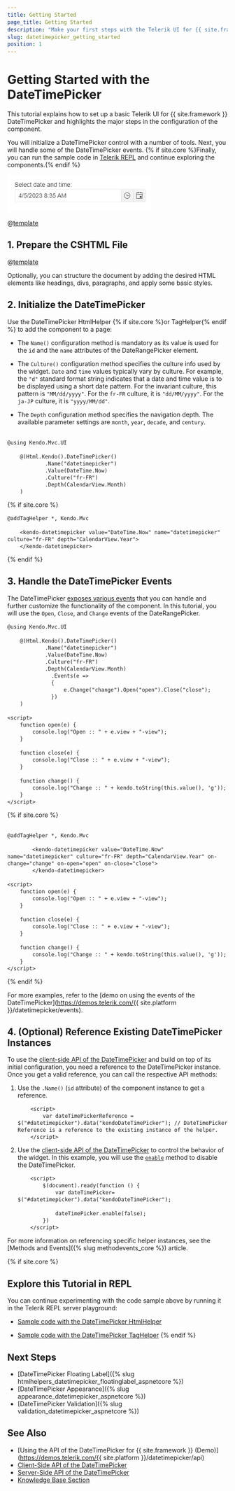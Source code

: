 ```yaml
---
title: Getting Started
page_title: Getting Started
description: "Make your first steps with the Telerik UI for {{ site.framework }} DateTimePicker component by following a complete step-by-step tutorial."
slug: datetimepicker_getting_started
position: 1
---
```


# Getting Started with the DateTimePicker

This tutorial explains how to set up a basic Telerik UI for {{ site.framework }} DateTimePicker and highlights the major steps in the configuration of the component.

You will initialize a DateTimePicker control with a number of tools. Next, you will handle some of the DateTimePicker events. {% if site.core %}Finally, you can run the sample code in [Telerik REPL](https://netcorerepl.telerik.com/) and continue exploring the components.{% endif %}

 ![Sample Telerik UI for {{ site.framework }} DateTimePicker](./images/datetimepicker-getting-started.png)

@[template](/_contentTemplates/core/getting-started-prerequisites.md#repl-component-gs-prerequisites)

## 1. Prepare the CSHTML File

@[template](/_contentTemplates/core/getting-started-directives.md#gs-adding-directives)

Optionally, you can structure the document by adding the desired HTML elements like headings, divs, paragraphs, and apply some basic styles.

## 2. Initialize the DateTimePicker

Use the DateTimePicker HtmlHelper {% if site.core %}or TagHelper{% endif %} to add the component to a page:

* The `Name()` configuration method is mandatory as its value is used for the `id` and the `name` attributes of the DateRangePicker element.

* The `Culture()` configuration method specifies the culture info used by the widget. `Date` and `time` values typically vary by culture. For example, the `"d"` standard format string indicates that a date and time value is to be displayed using a short date pattern. For the invariant culture, this pattern is `"MM/dd/yyyy"`. For the `fr-FR` culture, it is `"dd/MM/yyyy"`. For the `ja-JP` culture, it is `"yyyy/MM/dd"`.

* The `Depth` configuration method specifies the navigation depth. The available parameter settings are `month`, `year`, `decade`, and `century`.

```HtmlHelper

@using Kendo.Mvc.UI

    @(Html.Kendo().DateTimePicker()
            .Name("datetimepicker")
            .Value(DateTime.Now)
            .Culture("fr-FR")
            .Depth(CalendarView.Month)
    )
```

{% if site.core %}
```TagHelper
@addTagHelper *, Kendo.Mvc

    <kendo-datetimepicker value="DateTime.Now" name="datetimepicker" culture="fr-FR" depth="CalendarView.Year">
    </kendo-datetimepicker>

```
{% endif %}

## 3. Handle the DateTimePicker Events

The DateTimePicker [exposes various events](/api/kendo.mvc.ui.fluent/datetimepickereventbuilder) that you can handle and further customize the functionality of the component. In this tutorial, you will use the `Open`, `Close`, and `Change` events of the DateRangePicker.

```HtmlHelper
@using Kendo.Mvc.UI

    @(Html.Kendo().DateTimePicker()
            .Name("datetimepicker")
            .Value(DateTime.Now)
            .Culture("fr-FR")
            .Depth(CalendarView.Month)
              .Events(e =>
              {
                  e.Change("change").Open("open").Close("close");
              })
    )

<script>
    function open(e) {
        console.log("Open :: " + e.view + "-view");
    }

    function close(e) {
        console.log("Close :: " + e.view + "-view");
    }

    function change() {
        console.log("Change :: " + kendo.toString(this.value(), 'g'));
    }
</script>
```
{% if site.core %}
```TagHelper

@addTagHelper *, Kendo.Mvc

        <kendo-datetimepicker value="DateTime.Now" name="datetimepicker" culture="fr-FR" depth="CalendarView.Year" on-change="change" on-open="open" on-close="close">
        </kendo-datetimepicker>

<script>
    function open(e) {
        console.log("Open :: " + e.view + "-view");
    }

    function close(e) {
        console.log("Close :: " + e.view + "-view");
    }

    function change() {
        console.log("Change :: " + kendo.toString(this.value(), 'g'));
    }
</script>
```
{% endif %}

For more examples, refer to the [demo on using the events of the DateTimePicker](https://demos.telerik.com/{{ site.platform }}/datetimepicker/events).

## 4. (Optional) Reference Existing DateTimePicker Instances

To use the [client-side API of the DateTimePicker](https://docs.telerik.com/kendo-ui/api/javascript/ui/datetimepicker) and build on top of its initial configuration, you need a reference to the DateTimePicker instance. Once you get a valid reference, you can call the respective API methods:

1. Use the `.Name()` (`id` attribute) of the component instance to get a reference.

    ```script
        <script>
            var dateTimePickerReference = $("#datetimepicker").data("kendoDateTimePicker"); // DateTimePicker Reference is a reference to the existing instance of the helper.
        </script>
    ```

1. Use the [client-side API of the DateTimePicker](https://docs.telerik.com/kendo-ui/api/javascript/ui/datetimepicker) to control the behavior of the widget. In this example, you will use the [`enable`](https://docs.telerik.com/kendo-ui/api/javascript/ui/datetimepicker/methods/enable) method to disable the DateTimePicker.

    ```script
        <script>
            $(document).ready(function () {
                var dateTimePicker= $("#datetimepicker").data("kendoDateTimePicker");

                dateTimePicker.enable(false);
            })
        </script>
    ```

For more information on referencing specific helper instances, see the [Methods and Events]({% slug methodevents_core %}) article.

{% if site.core %}

## Explore this Tutorial in REPL

You can continue experimenting with the code sample above by running it in the Telerik REPL server playground:

* [Sample code with the DateTimePicker HtmlHelper](https://netcorerepl.telerik.com/mdYowWFc11JLqmR846)

* [Sample code with the DateTimePicker TagHelper](https://netcorerepl.telerik.com/GdYyGsFQ129QUP4631)
{% endif %}

## Next Steps

* [DateTimePicker Floating Label]({% slug htmlhelpers_datetimepicker_floatinglabel_aspnetcore %})
* [DateTimePicker Appearance]({% slug appearance_datetimepicker_aspnetcore %})
* [DateTimePicker Validation]({% slug validation_datetimepicker_aspnetcore %})

## See Also

* [Using the API of the DateTimePicker for {{ site.framework }} (Demo)](https://demos.telerik.com/{{ site.platform }}/datetimepicker/api)
* [Client-Side API of the DateTimePicker](https://docs.telerik.com/kendo-ui/api/javascript/ui/datetimepicker)
* [Server-Side API of the DateTimePicker](/api/datetimepicker)
* [Knowledge Base Section](/knowledge-base)
